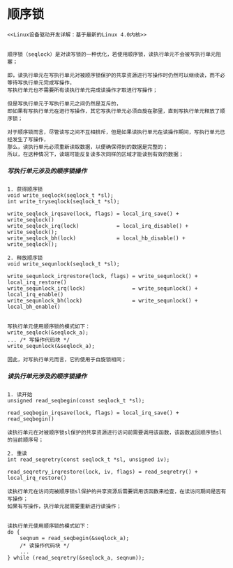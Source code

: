 # 顺序锁
    <<Linux设备驱动开发详解：基于最新的Linux 4.0内核>>


    顺序锁（seqlock）是对读写锁的一种优化，若使用顺序锁，读执行单元不会被写执行单元阻塞；

    即，读执行单元在写执行单元对被顺序锁保护的共享资源进行写操作时仍然可以继续读，而不必等待写执行单元完成写操作，
    写执行单元也不需要所有读执行单元完成读操作才取进行写操作；

    但是写执行单元于写执行单元之间仍然是互斥的，
    即如果有写执行单元在进行写操作，其它写执行单元必须自旋在那里，直到写执行单元释放了顺序锁；

    对于顺序锁而言，尽管读写之间不互相排斥，但是如果读执行单元在读操作期间，写执行单元已经发生了写操作，
    那么，读执行单元必须重新读取数据，以便确保得到的数据是完整的；
    所以，在这种情况下，读端可能反复读多次同样的区域才能读到有效的数据；


##### 写执行单元涉及的顺序锁操作
    1. 获得顺序锁
    void write_seqlock(seqlock_t *sl);
    int write_tryseqlock(seqlock_t *sl);

    write_seqlock_irqsave(lock, flags) = local_irq_save() + write_seqlock()
    write_seqlock_irq(lock)            = local_irq_disable() + write_seqlock();
    write_seqlock_bh(lock)             = local_hb_disable() + write_seqlock();

    2. 释放顺序锁
    void write_sequnlock(seqlock_t *sl);

    write_sequnlock_irqrestore(lock, flags) = write_sequnlock() + local_irq_restore()
    write_sequnlock_irq(lock)               = write_sequnlock() + local_irq_enable()
    write_sequnlock_bh(lock)                = write_sequnlock() + local_bh_enable()


    写执行单元使用顺序锁的模式如下：
    write_seqlock(&seqlock_a);
    ... /* 写操作代码块 */
    write_sequnlock(&seqlock_a);

    因此，对写执行单元而言，它的使用于自旋锁相同；


##### 读执行单元涉及的顺序锁操作
    1. 读开始
    unsigned read_seqbegin(const seqlock_t *sl);

    read_seqbegin_irqsave(lock, flags) = local_irq_save() + read_seqbegin()

    读执行单元在对被顺序锁sl保护的共享资源进行访问前需要调用该函数，该函数返回顺序锁sl的当前顺序号；

    2. 重读
    int read_seqretry(const seqlock_t *sl, unsigned iv);

    read_seqretry_irqrestore(lock, iv, flags) = read_seqretry() + local_irq_restore()

    读执行单元在访问完被顺序锁sl保护的共享资源后需要调用该函数来检查，在读访问期间是否有写操作；
    如果有写操作，执行单元就需要重新进行读操作；


    读执行单元使用顺序锁的模式如下：
    do {
        seqnum = read_seqbegin(&seqlock_a);
        /* 读操作代码块 */
        ...
    } while (read_seqretry(&seqlock_a, seqnum));
